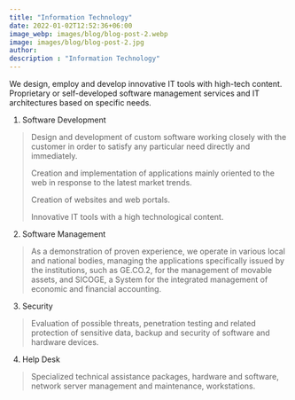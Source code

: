 ```yaml
---
title: "Information Technology"
date: 2022-01-02T12:52:36+06:00
image_webp: images/blog/blog-post-2.webp
image: images/blog/blog-post-2.jpg
author:
description : "Information Technology"
---
```


We design, employ and develop innovative IT tools with high-tech content. Proprietary or self-developed software management services and IT architectures based on specific needs.

1. Software Development
 
> Design and development of custom software working closely with the customer in order to satisfy any particular need directly and immediately.
> 
> Creation and implementation of applications mainly oriented to the web in response to the latest market trends.
> 
> Creation of websites and web portals.
> 
> Innovative IT tools with a high technological content.

2. Software Management
 
> As a demonstration of proven experience, we operate in various local and national bodies, managing the applications specifically issued by the institutions, such as GE.CO.2, for the management of movable assets, and SICOGE, a System for the integrated management of economic and financial accounting.

3. Security

> Evaluation of possible threats, penetration testing and related protection of sensitive data, backup and security of software and hardware devices.

4. Help Desk

> Specialized technical assistance packages, hardware and software, network server management and maintenance, workstations.
